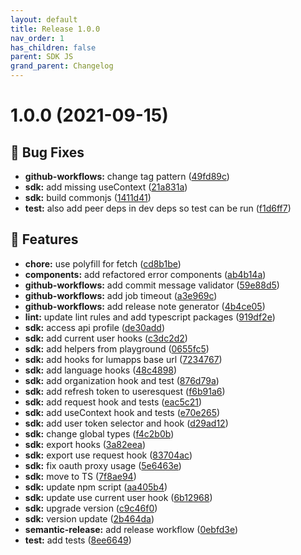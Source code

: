 ```yaml
---
layout: default
title: Release 1.0.0
nav_order: 1
has_children: false
parent: SDK JS
grand_parent: Changelog
---
```


# 1.0.0 (2021-09-15)


## 🐛 Bug Fixes

* **github-workflows:** change tag pattern ([49fd89c](https://github.com/lumapps/lumapps-sdk-js/commit/49fd89cd06f49b8bafdcd2c3a3b4986db1db27a5))
* **sdk:** add missing useContext ([21a831a](https://github.com/lumapps/lumapps-sdk-js/commit/21a831a23cbf30846068978137f23831cd90bfdd))
* **sdk:** build commonjs ([1411d41](https://github.com/lumapps/lumapps-sdk-js/commit/1411d416d0a994e7767f95b0c5f8926e52bf6779))
* **test:** also add peer deps in dev deps so test can be run ([f1d6ff7](https://github.com/lumapps/lumapps-sdk-js/commit/f1d6ff777afa86034e3493c02d7c470f7a57583f))


## 🚀 Features

* **chore:** use polyfill for fetch ([cd8b1be](https://github.com/lumapps/lumapps-sdk-js/commit/cd8b1be15f74547bf98134fb9d94294491b34658))
* **components:** add refactored error components ([ab4b14a](https://github.com/lumapps/lumapps-sdk-js/commit/ab4b14afdb9bcdfbfc1ede48667f2ae916bb9d7d))
* **github-workflows:** add commit message validator ([59e88d5](https://github.com/lumapps/lumapps-sdk-js/commit/59e88d5054437a708d1d22c0795162b49ee84836))
* **github-workflows:** add job timeout ([a3e969c](https://github.com/lumapps/lumapps-sdk-js/commit/a3e969cabfb2b26d7708274c3c97b27548d5584a))
* **github-workflows:** add release note generator ([4b4ce05](https://github.com/lumapps/lumapps-sdk-js/commit/4b4ce05aa0c8b35a22d7e9eda9751f672150190c))
* **lint:** update lint rules and add typescript packages ([919df2e](https://github.com/lumapps/lumapps-sdk-js/commit/919df2e2584206ac85e6a9b1528cd8b6b2473a14))
* **sdk:** access api profile ([de30add](https://github.com/lumapps/lumapps-sdk-js/commit/de30addaa542fbd26f1e352b5c22cc62a98ab2ab))
* **sdk:** add current user hooks ([c3dc2d2](https://github.com/lumapps/lumapps-sdk-js/commit/c3dc2d247b733299fdd9d0beb8f0ffbb292533dc))
* **sdk:** add helpers from playground ([0655fc5](https://github.com/lumapps/lumapps-sdk-js/commit/0655fc59d3d522880f39f030e1615d54ea974a9e))
* **sdk:** add hooks for lumapps base url ([7234767](https://github.com/lumapps/lumapps-sdk-js/commit/72347679a1820211a17707b5209781e46c3ff294))
* **sdk:** add language hooks ([48c4898](https://github.com/lumapps/lumapps-sdk-js/commit/48c48984601a39e9ce13cb418e57bb0f4489a2fe))
* **sdk:** add organization hook and test ([876d79a](https://github.com/lumapps/lumapps-sdk-js/commit/876d79a5f5e65079de9fdff959baa93fc5575b48))
* **sdk:** add refresh token to useresquest ([f6b91a6](https://github.com/lumapps/lumapps-sdk-js/commit/f6b91a6208947a49a5fbad3ef66a35a2511a1a68))
* **sdk:** add request hook and tests ([eac5c21](https://github.com/lumapps/lumapps-sdk-js/commit/eac5c216663fa0198e2c8b127b0f784c4082327a))
* **sdk:** add useContext hook and tests ([e70e265](https://github.com/lumapps/lumapps-sdk-js/commit/e70e26583298179b1fc6962ff2c198aa1d5d2355))
* **sdk:** add user token selector and hook ([d29ad12](https://github.com/lumapps/lumapps-sdk-js/commit/d29ad12a7bf8e662d52d83b4ee441f84022886cc))
* **sdk:** change global types ([f4c2b0b](https://github.com/lumapps/lumapps-sdk-js/commit/f4c2b0b330c382a51b1443c78b49f1ffae0a8c54))
* **sdk:** export hooks ([3a82eea](https://github.com/lumapps/lumapps-sdk-js/commit/3a82eeae7ef4c3d498ab31d1e3e48f3a1016a954))
* **sdk:** export use request hook ([83704ac](https://github.com/lumapps/lumapps-sdk-js/commit/83704aca74abaa638f9fdb1e590dc09dced5f43e))
* **sdk:** fix oauth proxy usage ([5e6463e](https://github.com/lumapps/lumapps-sdk-js/commit/5e6463ed39c558d08fa9085c44b88e385aed3b23))
* **sdk:** move to TS ([7f8ae94](https://github.com/lumapps/lumapps-sdk-js/commit/7f8ae94d5c9699c2901669172efaea27d194fc59))
* **sdk:** update npm script ([aa405b4](https://github.com/lumapps/lumapps-sdk-js/commit/aa405b408ef836863b3bbe3e176c36f27be7b730))
* **sdk:** update use current user hook ([6b12968](https://github.com/lumapps/lumapps-sdk-js/commit/6b129684acb508ffcfed9ce2537baf925d899023))
* **sdk:** upgrade version ([c9c46f0](https://github.com/lumapps/lumapps-sdk-js/commit/c9c46f0a7b3d4aee7d39ce28a1cb11b546953e0f))
* **sdk:** version update ([2b464da](https://github.com/lumapps/lumapps-sdk-js/commit/2b464da0360c2e1bfa303c4337992629c4b67142))
* **semantic-release:** add release workflow ([0ebfd3e](https://github.com/lumapps/lumapps-sdk-js/commit/0ebfd3e6144c1c2c92e8c90febf4d4ecc9feb41f))
* **test:** add tests ([8ee6649](https://github.com/lumapps/lumapps-sdk-js/commit/8ee66494fab8a5dab87d9dc3cebd8e90e983be30))
